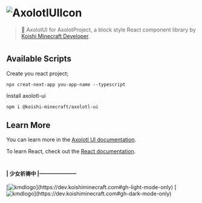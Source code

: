 
# ![AxolotlUIIcon](https://api.mio.am/project/AxolotlAPI/icon?size=160&color=(242,112,147)&title=Axolotl%20UI)
> 🍞 AxolotUI for AxolotProject, a block style React component library by [Koishi Minecraft Developer](https://github.com/koishi-minecraft).
#

## Available Scripts

Create you react project;

```
npx creat-next-app you-app-name --typescript
```
  
  
Install axolotl-ui
```
npm i @koishi-minecraft/axolotl-ui
```


## Learn More

You can learn more in the [Axolotl UI documentation](https://ui.koishi.live).

To learn React, check out the [React documentation](https://reactjs.org/).
 
  
   
#

#### | 少女祈祷中 |———————
[![kmdlogo](https://api.mio.am/project/koishimc/icon?size=100&sub=dev&color=(0,0,0)&title=Koishi%20Minecraft%20Developer)](https://dev.koishiminecraft.com#gh-light-mode-only)
[![kmdlogo](https://api.mio.am/project/koishimc/icon?size=100&sub=dev&color=(255,255,255)&title=Koishi%20Minecraft%20Developer)](https://dev.koishiminecraft.com#gh-dark-mode-only)
